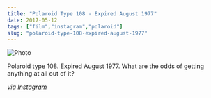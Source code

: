 ```yaml
---
title: "Polaroid Type 108 - Expired August 1977"
date: 2017-05-12
tags: ["film","instagram","polaroid"]
slug: "polaroid-type-108-expired-august-1977"
---
```


![Photo][1]

Polaroid type 108. Expired August 1977. What are the odds of getting anything at all out of it?

_via [Instagram][2]_

 [1]: https://scontent.cdninstagram.com/t51.2885-15/s640x640/sh0.08/e35/18382389_1458924734165640_2643470130654216192_n.jpg
 [2]: https://www.instagram.com/p/BUAMVgYAO1M/
